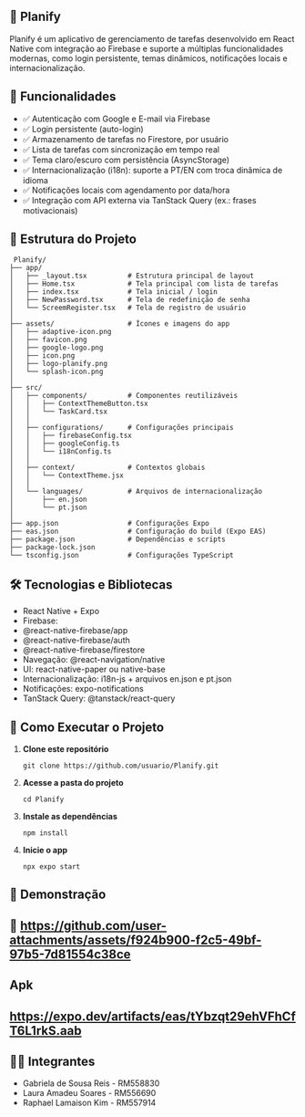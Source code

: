 ## 📌 Planify

Planify é um aplicativo de gerenciamento de tarefas desenvolvido em React Native com integração ao Firebase e suporte a múltiplas funcionalidades modernas, como login persistente, temas dinâmicos, notificações locais e internacionalização.


## 🚀 Funcionalidades

- ✅ Autenticação com Google e E-mail via Firebase
- ✅ Login persistente (auto-login)
- ✅ Armazenamento de tarefas no Firestore, por usuário
- ✅ Lista de tarefas com sincronização em tempo real
- ✅ Tema claro/escuro com persistência (AsyncStorage)
- ✅ Internacionalização (i18n): suporte a PT/EN com troca dinâmica de idioma
- ✅ Notificações locais com agendamento por data/hora
- ✅ Integração com API externa via TanStack Query (ex.: frases motivacionais)


## 📂 Estrutura do Projeto

```
 Planify/
├── app/
│   ├── _layout.tsx          # Estrutura principal de layout 
│   ├── Home.tsx             # Tela principal com lista de tarefas 
│   ├── index.tsx            # Tela inicial / login 
│   ├── NewPassword.tsx      # Tela de redefinição de senha
│   └── ScreemRegister.tsx   # Tela de registro de usuário
│
├── assets/                  # Ícones e imagens do app
│   ├── adaptive-icon.png
│   ├── favicon.png
│   ├── google-logo.png
│   ├── icon.png
│   ├── logo-planify.png
│   └── splash-icon.png
│
├── src/
│   ├── components/          # Componentes reutilizáveis
│   │   ├── ContextThemeButton.tsx
│   │   └── TaskCard.tsx
│   │
│   ├── configurations/      # Configurações principais
│   │   ├── firebaseConfig.tsx
│   │   ├── googleConfig.ts
│   │   └── i18nConfig.ts
│   │
│   ├── context/             # Contextos globais
│   │   └── ContextTheme.jsx
│   │
│   └── languages/           # Arquivos de internacionalização
│       ├── en.json
│       └── pt.json
│
├── app.json                 # Configurações Expo
├── eas.json                 # Configuração do build (Expo EAS)
├── package.json             # Dependências e scripts
├── package-lock.json
└── tsconfig.json            # Configurações TypeScript
```

## 🛠️ Tecnologias e Bibliotecas

- React Native + Expo
- Firebase:
 - @react-native-firebase/app
 - @react-native-firebase/auth
 - @react-native-firebase/firestore
- Navegação: @react-navigation/native
- UI: react-native-paper ou native-base
- Internacionalização: i18n-js + arquivos en.json e pt.json
- Notificações: expo-notifications
- TanStack Query: @tanstack/react-query


## 📱 Como Executar o Projeto

1. **Clone este repositório**
   
   ```git clone https://github.com/usuario/Planify.git```

3. **Acesse a pasta do projeto**

   ```cd Planify```

5. **Instale as dependências**

   ```npm install```

6. **Inicie o app**

   ```npx expo start```


## 🎥 Demonstração
## 📌 https://github.com/user-attachments/assets/f924b900-f2c5-49bf-97b5-7d81554c38ce


## Apk
## https://expo.dev/artifacts/eas/tYbzqt29ehVFhCfT6L1rkS.aab


## 👨‍💻 Integrantes

- Gabriela de Sousa Reis - RM558830
- Laura Amadeu Soares - RM556690
- Raphael Lamaison Kim - RM557914
